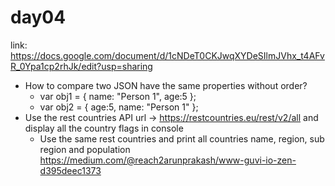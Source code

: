 # day04

link: https://docs.google.com/document/d/1cNDeT0CKJwqXYDeSIlmJVhx_t4AFvR_0Ypa1cp2rhJk/edit?usp=sharing

- How to compare two JSON have the same properties without order?
  - var obj1 = { name: "Person 1", age:5 };
  - var obj2 = { age:5, name: "Person 1" };
- Use the rest countries API url -> https://restcountries.eu/rest/v2/all and display all the country flags in console
  - Use the same rest countries and print all countries name, region, sub region and population
    https://medium.com/@reach2arunprakash/www-guvi-io-zen-d395deec1373
